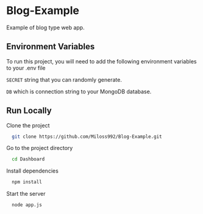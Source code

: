 
# Blog-Example

Example of blog type web app.


## Environment Variables

To run this project, you will need to add the following environment variables to your .env file

`SECRET` string that you can randomly generate.

`DB` which is connection string to your MongoDB database.


## Run Locally

Clone the project

```bash
  git clone https://github.com/Miloss992/Blog-Example.git
```

Go to the project directory

```bash
  cd Dashboard
```

Install dependencies

```bash
  npm install
```

Start the server

```bash
  node app.js
```

